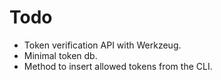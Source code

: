 # Todo

- Token verification API with Werkzeug.
- Minimal token db.
- Method to insert allowed tokens from the CLI.
